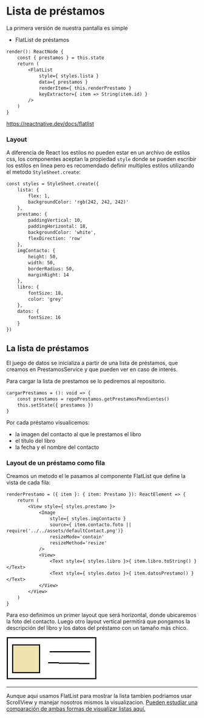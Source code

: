 # Lista de préstamos

La primera versión de nuestra pantalla es simple

* FlatList de préstamos

```tsx
render(): ReactNode {
    const { prestamos } = this.state
    return (
        <FlatList
            style={ styles.lista }
            data={ prestamos }
            renderItem={ this.renderPrestamo }
            keyExtractor={ item => String(item.id) }
        />
    )
}

```

https://reactnative.dev/docs/flatlist

### Layout

A diferencia de React los estilos no pueden estar en un archivo de estilos css, los componentes aceptan la propiedad `style` donde se pueden escribir los estilos en linea pero es recomendado definir multiples estilos utilizando el metodo `StyleSheet.create`:

```tsx
const styles = StyleSheet.create({
    lista: {
        flex: 1,
        backgroundColor: 'rgb(242, 242, 242)'
    },
    prestamo: {
        paddingVertical: 10,
        paddingHorizontal: 18,
        backgroundColor: 'white',
        flexDirection: 'row'
    },
    imgContacto: {
        height: 50,
        width: 50,
        borderRadius: 50,
        marginRight: 14
    },
    libro: {
        fontSize: 18,
        color: 'grey'
    },
    datos: {
        fontSize: 16
    }
})
```

## La lista de préstamos

El juego de datos se inicializa a partir de una lista de préstamos, que creamos en PrestamosService y que pueden ver en caso de interés.

Para cargar la lista de prestamos se lo pediremos al repositorio.
```tsx
cargarPrestamos = (): void => {
    const prestamos = repoPrestamos.getPrestamosPendientes()
    this.setState({ prestamos })
}
```

Por cada préstamo visualicemos:

* la imagen del contacto al que le prestamos el libro
* el título del libro
* la fecha y el nombre del contacto

### Layout de un préstamo como fila

Creamos un metodo el le pasamos al componente FlatList que define la vista de cada fila:

```tsx
renderPrestamo = ({ item }: { item: Prestamo }): ReactElement => {
    return (
        <View style={ styles.prestamo }>
            <Image
                style={ styles.imgContacto }
                source={ item.contacto.foto || require('../../assets/defaultContact.png')}
                resizeMode='contain'
                resizeMethod='resize'
            />
            <View>
                <Text style={ styles.libro }>{ item.libro.toString() }</Text>
                <Text style={ styles.datos }>{ item.datosPrestamo() }</Text>
            </View>
        </View>
    )
}
```

Para eso definimos un primer layout que será horizontal, donde ubicaremos la foto del contacto. Luego otro layout vertical permitirá que pongamos la descripción del libro y los datos del préstamo con un tamaño más chico.

![image](./images/layoutPrestamo.png)

---

Aunque aqui usamos FlatList para mostrar la lista tambien podriamos usar ScrollView y manejar nosotros mismos la visualizacion. [Pueden estudiar una comparación de ambas formas de visualizar listas aquí.](https://reactnative.dev/docs/scrollview)
